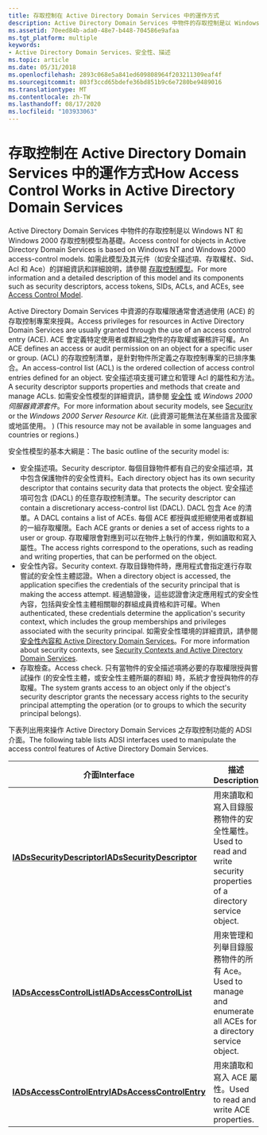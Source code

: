 ```yaml
---
title: 存取控制在 Active Directory Domain Services 中的運作方式
description: Active Directory Domain Services 中物件的存取控制是以 Windows NT 和 Windows 2000 存取控制模型為基礎。
ms.assetid: 70eed84b-ada0-48e7-b448-704586e9afaa
ms.tgt_platform: multiple
keywords:
- Active Directory Domain Services、安全性、描述
ms.topic: article
ms.date: 05/31/2018
ms.openlocfilehash: 2893c068e5a841ed609808964f203211309eaf4f
ms.sourcegitcommit: 803f3ccd65bdefe36bd851b9c6e7280be9489016
ms.translationtype: MT
ms.contentlocale: zh-TW
ms.lasthandoff: 08/17/2020
ms.locfileid: "103933063"
---
```

# <a name="how-access-control-works-in-active-directory-domain-services"></a><span data-ttu-id="f4b15-104">存取控制在 Active Directory Domain Services 中的運作方式</span><span class="sxs-lookup"><span data-stu-id="f4b15-104">How Access Control Works in Active Directory Domain Services</span></span>

<span data-ttu-id="f4b15-105">Active Directory Domain Services 中物件的存取控制是以 Windows NT 和 Windows 2000 存取控制模型為基礎。</span><span class="sxs-lookup"><span data-stu-id="f4b15-105">Access control for objects in Active Directory Domain Services is based on Windows NT and Windows 2000 access-control models.</span></span> <span data-ttu-id="f4b15-106">如需此模型及其元件（如安全描述項、存取權杖、Sid、Acl 和 Ace）的詳細資訊和詳細說明，請參閱 [存取控制模型](/windows/desktop/SecAuthZ/access-control-model)。</span><span class="sxs-lookup"><span data-stu-id="f4b15-106">For more information and a detailed description of this model and its components such as security descriptors, access tokens, SIDs, ACLs, and ACEs, see [Access Control Model](/windows/desktop/SecAuthZ/access-control-model).</span></span>

<span data-ttu-id="f4b15-107">Active Directory Domain Services 中資源的存取權限通常會透過使用 (ACE) 的存取控制專案來授與。</span><span class="sxs-lookup"><span data-stu-id="f4b15-107">Access privileges for resources in Active Directory Domain Services are usually granted through the use of an access control entry (ACE).</span></span> <span data-ttu-id="f4b15-108">ACE 會定義特定使用者或群組之物件的存取權或審核許可權。</span><span class="sxs-lookup"><span data-stu-id="f4b15-108">An ACE defines an access or audit permission on an object for a specific user or group.</span></span> <span data-ttu-id="f4b15-109"> (ACL) 的存取控制清單，是針對物件所定義之存取控制專案的已排序集合。</span><span class="sxs-lookup"><span data-stu-id="f4b15-109">An access-control list (ACL) is the ordered collection of access control entries defined for an object.</span></span> <span data-ttu-id="f4b15-110">安全描述項支援可建立和管理 Acl 的屬性和方法。</span><span class="sxs-lookup"><span data-stu-id="f4b15-110">A security descriptor supports properties and methods that create and manage ACLs.</span></span> <span data-ttu-id="f4b15-111">如需安全性模型的詳細資訊，請參閱 [安全性](/windows/desktop/SecAuthZ/access-control) 或 *Windows 2000 伺服器資源套件*。</span><span class="sxs-lookup"><span data-stu-id="f4b15-111">For more information about security models, see [Security](/windows/desktop/SecAuthZ/access-control) or the *Windows 2000 Server Resource Kit*.</span></span> <span data-ttu-id="f4b15-112"> (此資源可能無法在某些語言及國家或地區使用。 ) </span><span class="sxs-lookup"><span data-stu-id="f4b15-112">(This resource may not be available in some languages and countries or regions.)</span></span>

<span data-ttu-id="f4b15-113">安全性模型的基本大綱是：</span><span class="sxs-lookup"><span data-stu-id="f4b15-113">The basic outline of the security model is:</span></span>

-   <span data-ttu-id="f4b15-114">安全描述項。</span><span class="sxs-lookup"><span data-stu-id="f4b15-114">Security descriptor.</span></span> <span data-ttu-id="f4b15-115">每個目錄物件都有自己的安全描述項，其中包含保護物件的安全性資料。</span><span class="sxs-lookup"><span data-stu-id="f4b15-115">Each directory object has its own security descriptor that contains security data that protects the object.</span></span> <span data-ttu-id="f4b15-116">安全描述項可包含 (DACL) 的任意存取控制清單。</span><span class="sxs-lookup"><span data-stu-id="f4b15-116">The security descriptor can contain a discretionary access-control list (DACL).</span></span> <span data-ttu-id="f4b15-117">DACL 包含 Ace 的清單。</span><span class="sxs-lookup"><span data-stu-id="f4b15-117">A DACL contains a list of ACEs.</span></span> <span data-ttu-id="f4b15-118">每個 ACE 都授與或拒絕使用者或群組的一組存取權限。</span><span class="sxs-lookup"><span data-stu-id="f4b15-118">Each ACE grants or denies a set of access rights to a user or group.</span></span> <span data-ttu-id="f4b15-119">存取權限會對應到可以在物件上執行的作業，例如讀取和寫入屬性。</span><span class="sxs-lookup"><span data-stu-id="f4b15-119">The access rights correspond to the operations, such as reading and writing properties, that can be performed on the object.</span></span>
-   <span data-ttu-id="f4b15-120">安全性內容。</span><span class="sxs-lookup"><span data-stu-id="f4b15-120">Security context.</span></span> <span data-ttu-id="f4b15-121">存取目錄物件時，應用程式會指定進行存取嘗試的安全性主體認證。</span><span class="sxs-lookup"><span data-stu-id="f4b15-121">When a directory object is accessed, the application specifies the credentials of the security principal that is making the access attempt.</span></span> <span data-ttu-id="f4b15-122">經過驗證後，這些認證會決定應用程式的安全性內容，包括與安全性主體相關聯的群組成員資格和許可權。</span><span class="sxs-lookup"><span data-stu-id="f4b15-122">When authenticated, these credentials determine the application's security context, which includes the group memberships and privileges associated with the security principal.</span></span> <span data-ttu-id="f4b15-123">如需安全性環境的詳細資訊，請參閱 [安全性內容和 Active Directory Domain Services](security-contexts-and-active-directory-domain-services.md)。</span><span class="sxs-lookup"><span data-stu-id="f4b15-123">For more information about security contexts, see [Security Contexts and Active Directory Domain Services](security-contexts-and-active-directory-domain-services.md).</span></span>
-   <span data-ttu-id="f4b15-124">存取檢查。</span><span class="sxs-lookup"><span data-stu-id="f4b15-124">Access check.</span></span> <span data-ttu-id="f4b15-125">只有當物件的安全描述項將必要的存取權限授與嘗試操作 (的安全性主體，或安全性主體所屬的群組) 時，系統才會授與物件的存取權。</span><span class="sxs-lookup"><span data-stu-id="f4b15-125">The system grants access to an object only if the object's security descriptor grants the necessary access rights to the security principal attempting the operation (or to groups to which the security principal belongs).</span></span>

<span data-ttu-id="f4b15-126">下表列出用來操作 Active Directory Domain Services 之存取控制功能的 ADSI 介面。</span><span class="sxs-lookup"><span data-stu-id="f4b15-126">The following table lists ADSI interfaces used to manipulate the access control features of Active Directory Domain Services.</span></span>



| <span data-ttu-id="f4b15-127">介面</span><span class="sxs-lookup"><span data-stu-id="f4b15-127">Interface</span></span>                                                 | <span data-ttu-id="f4b15-128">描述</span><span class="sxs-lookup"><span data-stu-id="f4b15-128">Description</span></span>                                                               |
|-----------------------------------------------------------|---------------------------------------------------------------------------|
| [<span data-ttu-id="f4b15-129">**IADsSecurityDescriptor**</span><span class="sxs-lookup"><span data-stu-id="f4b15-129">**IADsSecurityDescriptor**</span></span>](/windows/desktop/api/iads/nn-iads-iadssecuritydescriptor) | <span data-ttu-id="f4b15-130">用來讀取和寫入目錄服務物件的安全性屬性。</span><span class="sxs-lookup"><span data-stu-id="f4b15-130">Used to read and write security properties of a directory service object.</span></span> |
| [<span data-ttu-id="f4b15-131">**IADsAccessControlList**</span><span class="sxs-lookup"><span data-stu-id="f4b15-131">**IADsAccessControlList**</span></span>](/windows/desktop/api/iads/nn-iads-iadsaccesscontrollist)   | <span data-ttu-id="f4b15-132">用來管理和列舉目錄服務物件的所有 Ace。</span><span class="sxs-lookup"><span data-stu-id="f4b15-132">Used to manage and enumerate all ACEs for a directory service object.</span></span>     |
| [<span data-ttu-id="f4b15-133">**IADsAccessControlEntry**</span><span class="sxs-lookup"><span data-stu-id="f4b15-133">**IADsAccessControlEntry**</span></span>](/windows/desktop/api/iads/nn-iads-iadsaccesscontrolentry) | <span data-ttu-id="f4b15-134">用來讀取和寫入 ACE 屬性。</span><span class="sxs-lookup"><span data-stu-id="f4b15-134">Used to read and write ACE properties.</span></span>                                    |



 

 

 